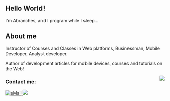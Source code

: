 ## Hello World!
I'm Abranches, and I program while I sleep...

## About me
Instructor of Courses and Classes in Web platforms, Businessman, Mobile Developer, Analyst developer.

Author of development articles for mobile devices, courses and tutorials on the Web!

<img align='right' src="https://github-readme-stats.vercel.app/api?username=juniorabranches&count_private=true&show_icons=true&custom_title=Github&theme=algolia&layout=compact&border_radius=8"></img>

<h3>Contact me:</h3>
<a href="mailto:juniorabranches@gmail.com">
    <img alt="eMail" src="https://img.shields.io/badge/juniorabranches@gmail.com-D14836?style=for-the-badge&logo=gmail&logoColor=white" />
</a>

<a href="https://www.linkedin.com/in/juniorabranches/">
    <img src="https://img.shields.io/badge/Junior%20Abranches-0e76a8?style=for-the-badge&logo=Linkedin" />
</a>

